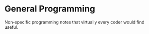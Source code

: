 # General Programming

Non-specific programming notes that virtually every coder would find useful.
